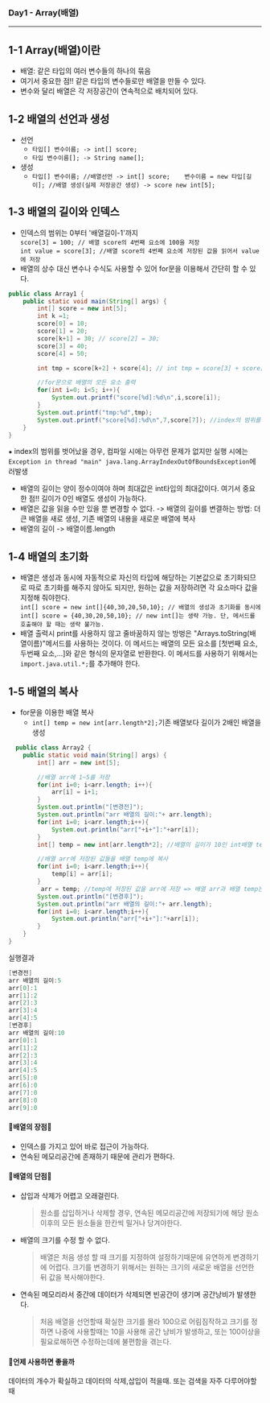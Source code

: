 ### **Day1** - Array(배열)
---
## 1-1 Array(배열)이란
+ 배열: 같은 타입의 여러 변수들의 하나의 묶음
+ 여기서 중요한 점!! 같은 타입의 변수들로만 배열을 만들 수 있다.
+ 변수와 달리 배열은 각 저장공간이 연속적으로 배치되어 있다.
## 1-2 배열의 선언과 생성
 + 선언
   + `타입[] 변수이름; -> int[] score;`
   + `타입 변수이름[]; -> String name[];`
 + 생성
   + `타입[] 변수이름; //배열선언 -> int[] score;   
     변수이름 = new 타입[길이]; //배열 생성(실제 저장공간 생성) -> score new int[5];`

## 1-3 배열의 길이와 인덱스
+ 인덱스의 범위는 0부터 '배열길이-1'까지  
`score[3] = 100; // 배열 score의 4번째 요소에 100을 저장`    
`int value = score[3]; //배열 score의 4번째 요소에 저장된 값을 읽어서 value에 저장`
+ 배열의 상수 대신 변수나 수식도 사용할 수 있어 for문을 이용해서 간단히 할 수 있다.  
```java
public class Array1 {
    public static void main(String[] args) {
        int[] score = new int[5];
        int k =1;
        score[0] = 10;
        score[1] = 20;
        score[k+1] = 30; // score[2] = 30;
        score[3] = 40;
        score[4] = 50;

        int tmp = score[k+2] + score[4]; // int tmp = score[3] + score[4]

        //for문으로 배열의 모든 요소 출력
        for(int i=0; i<5; i++){
            System.out.printf("score[%d]:%d\n",i,score[i]);
        }
        System.out.printf("tmp:%d",tmp);
        System.out.printf("score[%d]:%d\n",7,score[7]); //index의 범위를 벗어난 값
    }
}
```
⁕ index의 범위를 벗어났을 경우, 컴파일 시에는 아무런 문제가 없지만 실행 시에는 `Exception in thread "main" java.lang.ArrayIndexOutOfBoundsException`에러발생

+ 배열의 길이는 양이 정수이여야 하며 최대값은 int타입의 최대값이다. 여기서 중요한 점!! 길이가 0인 배열도 생성이 가능하다. 
+ 배열은 값을 읽을 수만 있을 뿐 변경할 수 없다. -> 배열의 길이를 변결하는 방법: 더 큰 배열을 새로 생성, 기존 배열의 내용을 새로운 배열에 복사
+ 배열의 길이 -> 배열이름.length 
## 1-4 배열의 초기화
+ 배열은 생성과 동시에 자동적으로 자신의 타입에 해당하는 기본값으로 초기화되므로 따로 초기화를 해주지 않아도 되지만, 원하는 값을 저장하려면 각 요소마다 값을 지정해 줘야한다.  
  `int[] score = new int[]{40,30,20,50,10}; // 배열의 생성과 초기화를 동시에`  
  `int[] score = {40,30,20,50,10}; // new int[]는 생략 가능. 단, 메서드를 호출해야 할 때는 생략 불가능.`
 + 배열 출력시 print를 사용하지 않고 줄바꿈하지 않는 방벙은 "Arrays.toString(배열이름)"메서드를 사용하는 것이다. 이 메서드는 배열의 모든 요소를 [첫번째 요소, 두번째 요소,...]와 같은 형식의 문자열로 반환한다. 이 메서드를 사용하기 위해서는 `import.java.util.*;`를 추가해야 한다.
## 1-5 배열의 복사
+ for문을 이용한 배열 복사
  + `int[] temp = new int[arr.length*2];`기존 배열보다 길이가 2배인 배열을 생성
```java
  public class Array2 {
    public static void main(String[] args) {
        int[] arr = new int[5];

        //배열 arr에 1~5를 저장
        for(int i=0; i<arr.length; i++){
            arr[i] = i+1;
        }
        System.out.println("[변경전]");
        System.out.println("arr 배열의 길이:"+ arr.length);
        for(int i=0; i<arr.length;i++){
            System.out.println("arr["+i+"]:"+arr[i]);
        }
        int[] temp = new int[arr.length*2]; //배열의 길이가 10인 int배열 temp가 생성되고, 배열 temp의 각 요소는 int의 기본값인 0으로 초기화 된다.

        //배열 arr에 저장된 값들을 배열 temp에 복사
        for(int i=0; i<arr.length;i++){
            temp[i] = arr[i];
        }
         arr = temp; //temp에 저장된 값을 arr에 저장 => 배열 arr과 배열 temp는 이름만 다를뿐 동일한 배열, 배열은 참조변수를 통해서만 접근할 수 있기 때문에 자신을 가리키는 참조변수가 없는 배열은 더 이상 사용할 수 없다. 따라서 arr이 가리키던 배열은 더 이상 사용할 수 없음.
        System.out.println("[변경후]");
        System.out.println("arr 배열의 길이:"+ arr.length);
        for(int i=0; i<arr.length;i++){
            System.out.println("arr["+i+"]:"+arr[i]);
        }
    }
}

```  

실행결과
``` java
[변경전]
arr 배열의 길이:5
arr[0]:1
arr[1]:2
arr[2]:3
arr[3]:4
arr[4]:5
[변경후]
arr 배열의 길이:10
arr[0]:1
arr[1]:2
arr[2]:3
arr[3]:4
arr[4]:5
arr[5]:0
arr[6]:0
arr[7]:0
arr[8]:0
arr[9]:0
```


#### 🎁배열의 장점🎁
- 인덱스를 가지고 있어 바로 접근이 가능하다.
- 연속된 메모리공간에 존재하기 때문에 관리가 편하다.

#### 🎃배열의 단점🎃
- 삽입과 삭제가 어렵고 오래걸린다.
  > 원소를 삽입하거나 삭제할 경우, 연속된 메모리공간에 저장되기에 해당 원소 이후의 모든 원소들을 한칸씩 밀거나 당겨야한다.
- 배열의 크기를 수정 할 수 없다.
  > 배열은 처음 생성 할 때 크기를 지정하여 설정하기때문에 유연하게 변경하기에 어렵다.
  > 크기를 변경하기 위해서는 원하는 크기의 새로운 배열을 선언한 뒤 값을 복사해야한다.
- 연속된 메모리라서 중간에 데이터가 삭제되면 빈공간이 생기며 공간낭비가 발생한다.
  > 처음 배열을 선언할때 확실한 크기를 몰라 100으로 어림짐작하고 크기를 정하면 나중에 사용할때는 10을 사용해 공간 낭비가 발생하고, 또는 100이상을 필요로해하면 수정하는데에 불편함을 겪는다.

#### 🎈언제 사용하면 좋을까

데이터의 개수가 확실하고 데이터의 삭제,삽입이 적을때. 또는 검색을 자주 다루어야할때
